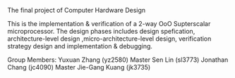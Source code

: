 The final project of Computer Hardware Design

This is the implementation & verification of a 2-way OoO Supterscalar microprocessor. The design phases includes design spefication, architecture-level design ,micro-architecture-level design, verification strategy design and implementation & debugging.

Group Members:
Yuxuan Zhang (yz2580) Master
Sen Lin (sl3773)
Jonathan Chang (jc4090) Master
Jie-Gang Kuang (jk3735)
